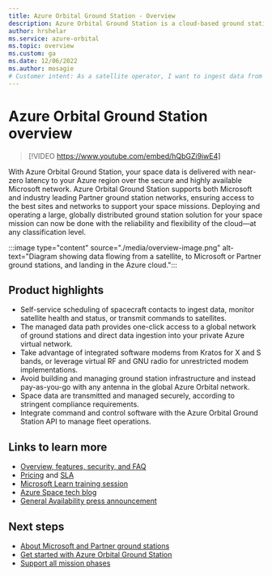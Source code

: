 ```yaml
---
title: Azure Orbital Ground Station - Overview
description: Azure Orbital Ground Station is a cloud-based ground station as a service. Use the service to streamline operations by ingesting space data directly into Azure.
author: hrshelar
ms.service: azure-orbital
ms.topic: overview
ms.custom: ga
ms.date: 12/06/2022
ms.author: mosagie
# Customer intent: As a satellite operator, I want to ingest data from my satellite into Azure.
---
```


# Azure Orbital Ground Station overview

> [!VIDEO https://www.youtube.com/embed/hQbGZi9iwE4]

With Azure Orbital Ground Station, your space data is delivered with near-zero latency to your Azure region over the secure and highly available Microsoft network. Azure Orbital Ground Station supports both Microsoft and industry leading Partner ground station networks, ensuring access to the best sites and networks to support your space missions. Deploying and operating a large, globally distributed ground station solution for your space mission can now be done with the reliability and flexibility of the cloud&mdash;at any classification level.

:::image type="content" source="./media/overview-image.png" alt-text="Diagram showing data flowing from a satellite, to Microsoft or Partner ground stations, and landing in the Azure cloud.":::

## Product highlights

- Self-service scheduling of spacecraft contacts to ingest data, monitor satellite health and status, or transmit commands to satellites.
- The managed data path provides one-click access to a global network of ground stations and direct data ingestion into your private Azure virtual network.
- Take advantage of integrated software modems from Kratos for X and S bands, or leverage virtual RF and GNU radio for unrestricted modem implementations.
- Avoid building and managing ground station infrastructure and instead pay-as-you-go with any antenna in the global Azure Orbital network.
- Space data are transmitted and managed securely, according to stringent compliance requirements.
- Integrate command and control software with the Azure Orbital Ground Station API to manage fleet operations.

## Links to learn more
- [Overview, features, security, and FAQ](https://azure.microsoft.com/products/orbital/#layout-container-uid189e)
- [Pricing](https://azure.microsoft.com/pricing/details/orbital/) and [SLA](https://azure.microsoft.com/support/legal/sla/orbital/)
- [Microsoft Learn training session](/training/modules/introduction-to-ground-station/)
- [Azure Space tech blog](https://techcommunity.microsoft.com/t5/azure-space-blog/bg-p/AzureSpaceBlog)
- [General Availability press announcement](https://azure.microsoft.com/blog/new-azure-space-products-enable-digital-resiliency-and-empower-the-industry/)

## Next steps
- [About Microsoft and Partner ground stations](about-ground-stations.md)
- [Get started with Azure Orbital Ground Station](get-started.md)
- [Support all mission phases](mission-phases.md)
